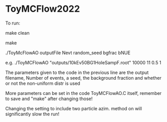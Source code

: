 # ToyMCFlow2022
To run:

make clean

make

./ToyMcFlowAO outputFile Nevt random_seed bgfrac bNUE

e.g. ./ToyMCFlowAO "outputs/10kEv50BG1HoleSampF.root" 10000 11 0.5 1
  
The parameters given to the code in the previous line are the output filename, Number of events, a seed, the background fraction and whether or not the non-uniform distr is used

More parameters can be set in the code ToyMCFlowAO.C itself, remember to save and "make" after changing those!

Changing the setting to include two particle azim. method on will significantly slow the run!
